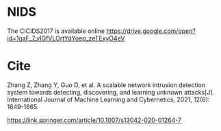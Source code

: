 # NIDS
The CICIDS2017 is available online https://drive.google.com/open?id=1gaF_7_vIGfVLOrtYdYoep_zeTExyO4eV

# Cite
Zhang Z, Zhang Y, Guo D, et al. A scalable network intrusion detection system towards detecting, discovering, and learning unknown attacks[J]. International Journal of Machine Learning and Cybernetics, 2021, 12(6): 1649-1665.

https://link.springer.com/article/10.1007/s13042-020-01264-7

